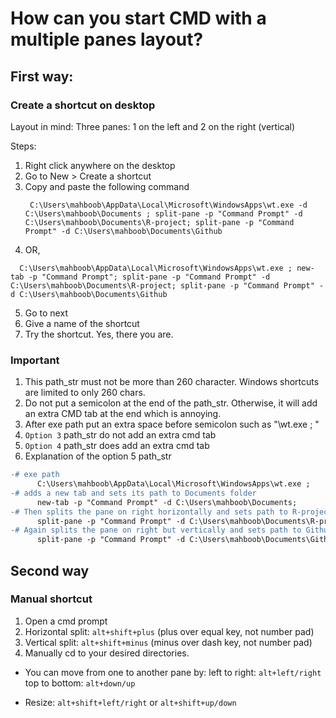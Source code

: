 # How can you start CMD with a multiple panes layout?

## First way:
### Create a shortcut on desktop
Layout in mind: Three panes: 1 on the left and 2 on the right (vertical)
        
Steps: 
1. Right click anywhere on the desktop
2. Go to New > Create a shortcut
3. Copy and paste the following command
   ``` {cmd}
    C:\Users\mahboob\AppData\Local\Microsoft\WindowsApps\wt.exe -d C:\Users\mahboob\Documents ; split-pane -p "Command Prompt" -d C:\Users\mahboob\Documents\R-project; split-pane -p "Command Prompt" -d C:\Users\mahboob\Documents\Github
   ```  
4. OR,
 ``` {cmd}
   C:\Users\mahboob\AppData\Local\Microsoft\WindowsApps\wt.exe ; new-tab -p "Command Prompt"; split-pane -p "Command Prompt" -d C:\Users\mahboob\Documents\R-project; split-pane -p "Command Prompt" -d C:\Users\mahboob\Documents\Github
   ```
5. Go to next
6. Give a name of the shortcut
7. Try the shortcut. Yes, there you are.

### Important
  1. This path_str must not be more than 260 character. Windows shortcuts are limited to only 260 chars.
  2. Do not put a semicolon at the end of the path_str. Otherwise, it will add an extra CMD tab at the end which is annoying.
  3. After exe path put an extra space before semicolon such as "\wt.exe ; "
  4. ```Option 3``` path_str do not add an extra cmd tab
  5. ```Option 4``` path_str does add an extra cmd tab
  6. Explanation of the option 5 path_str

```diff
-# exe path
      C:\Users\mahboob\AppData\Local\Microsoft\WindowsApps\wt.exe ;
-# adds a new tab and sets its path to Documents folder
      new-tab -p "Command Prompt" -d C:\Users\mahboob\Documents;
-# Then splits the pane on right horizontally and sets path to R-project folder
      split-pane -p "Command Prompt" -d C:\Users\mahboob\Documents\R-project ;
-# Again splits the pane on right but vertically and sets path to Github folder
      split-pane -p "Command Prompt" -d C:\Users\mahboob\Documents\Github      
```

## Second way

### Manual shortcut
1. Open a cmd prompt
2. Horizontal split: ``` alt+shift+plus ```    (plus over equal key, not number pad)
3. Vertical split:  ``` alt+shift+minus ```    (minus over dash key, not number pad)
4. Manually cd to your desired directories.

* You can move from one to another pane by:
        left to right:  ```alt+left/right```
        top to bottom:  ```alt+down/up```
        
 * Resize:  ```alt+shift+left/right```  or ```alt+shift+up/down```
        






